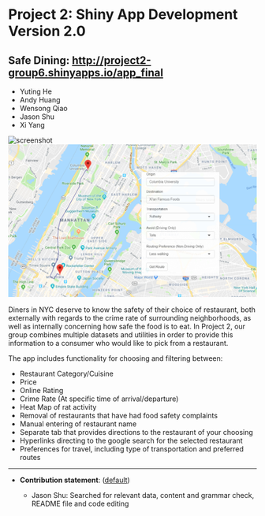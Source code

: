 # Project 2: Shiny App Development Version 2.0

## **Safe Dining**: http://project2-group6.shinyapps.io/app_final
+ Yuting He
+ Andy Huang
+ Wensong Qiao
+ Jason Shu
+ Xi Yang

![screenshot](lib/proj2.png)
![screenshot](lib/proj2.2.png)

Diners in NYC deserve to know the safety of their choice of restaurant, both externally with regards to the crime rate of surrounding neighborhoods, as well as internally concerning how safe the food is to eat. In Project 2, our group combines multiple datasets and utilities in order to provide this information to a consumer who would like to pick from a restaurant. 

The app includes functionality for choosing and filtering between:

+ Restaurant Category/Cuisine
+ Price
+ Online Rating 
+ Crime Rate (At specific time of arrival/departure)
+ Heat Map of rat activity
+ Removal of restaurants that have had food safety complaints
+ Manual entering of restaurant name
+ Separate tab that provides directions to the restaurant of your choosing
+ Hyperlinks directing to the google search for the selected restaurant
+ Preferences for travel, including type of transportation and preferred routes



---
+ **Contribution statement**: ([default](doc/a_note_on_contributions.md)) 


  + Jason Shu: Searched for relevant data, content and grammar check, README file and code editing

